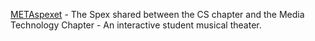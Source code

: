 [METAspexet](https://metaspexet.se) - The Spex shared between the CS chapter and the Media Technology Chapter - An interactive student musical theater.